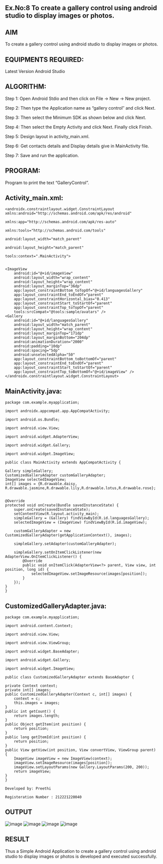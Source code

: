 ## Ex.No:8 To create a gallery control using android studio to display images or photos.

## AIM
To create a gallery control using android studio to display images or photos.

## EQUIPMENTS REQUIRED:
Latest Version Android Studio

## ALGORITHM:
Step 1: Open Android Stdio and then click on File -> New -> New project.

Step 2: Then type the Application name as “gallery control″ and click Next.

Step 3: Then select the Minimum SDK as shown below and click Next.

Step 4: Then select the Empty Activity and click Next. Finally click Finish.

Step 5: Design layout in activity_main.xml.

Step 6: Get contacts details and Display details give in MainActivity file.

Step 7: Save and run the application.

## PROGRAM:
Program to print the text “GalleryControl”.

## Activity_main.xml:
~~~
<androidx.constraintlayout.widget.ConstraintLayout xmlns:android="http://schemas.android.com/apk/res/android"

xmlns:app="http://schemas.android.com/apk/res-auto"

xmlns:tools="http://schemas.android.com/tools"

android:layout_width="match_parent"

android:layout_height="match_parent"

tools:context=".MainActivity">


<ImageView
    android:id="@+id/imageView"
    android:layout_width="wrap_content"
    android:layout_height="wrap_content"
    android:layout_marginTop="36dp"
    app:layout_constraintBottom_toTopOf="@+id/languagesGallery"
    app:layout_constraintEnd_toEndOf="parent"
    app:layout_constraintHorizontal_bias="0.413"
    app:layout_constraintStart_toStartOf="parent"
    app:layout_constraintTop_toTopOf="parent"
    tools:srcCompat="@tools:sample/avatars" />
<Gallery
    android:id="@+id/languagesGallery"
    android:layout_width="match_parent"
    android:layout_height="wrap_content"
    android:layout_marginTop="171dp"
    android:layout_marginBottom="204dp"
    android:animationDuration="2000"
    android:padding="10dp"
    android:spacing="5dp"
    android:unselectedAlpha="50"
    app:layout_constraintBottom_toBottomOf="parent"
    app:layout_constraintEnd_toEndOf="parent"
    app:layout_constraintStart_toStartOf="parent"
    app:layout_constraintTop_toBottomOf="@+id/imageView" />
</androidx.constraintlayout.widget.ConstraintLayout>
~~~

## MainActivity.java:
~~~
package com.example.myapplication;

import androidx.appcompat.app.AppCompatActivity;

import android.os.Bundle;

import android.view.View;

import android.widget.AdapterView;

import android.widget.Gallery;

import android.widget.ImageView;

public class MainActivity extends AppCompatActivity {

Gallery simpleGallery;
CustomizedGalleryAdapter customGalleryAdapter;
ImageView selectedImageView;
int[] images = {R.drawable.daisy, R.drawable.jasmine,R.drawable.lily,R.drawable.lotus,R.drawable.rose};


@Override
protected void onCreate(Bundle savedInstanceState) {
    super.onCreate(savedInstanceState);
    setContentView(R.layout.activity_main);
    simpleGallery = (Gallery) findViewById(R.id.languagesGallery);
    selectedImageView = (ImageView) findViewById(R.id.imageView);

    customGalleryAdapter = new CustomizedGalleryAdapter(getApplicationContext(), images);

    simpleGallery.setAdapter(customGalleryAdapter);

    simpleGallery.setOnItemClickListener(new AdapterView.OnItemClickListener() {
        @Override
        public void onItemClick(AdapterView<?> parent, View view, int position, long id) {
            selectedImageView.setImageResource(images[position]);
        }
    });
}
}
~~~
## CustomizedGalleryAdapter.java:
~~~
package com.example.myapplication;

import android.content.Context;

import android.view.View;

import android.view.ViewGroup;

import android.widget.BaseAdapter;

import android.widget.Gallery;

import android.widget.ImageView;

public class CustomizedGalleryAdapter extends BaseAdapter {

private Context context;
private int[] images;
public CustomizedGalleryAdapter(Context c, int[] images) {
    context = c;
    this.images = images;
}
public int getCount() {
    return images.length;
}
public Object getItem(int position) {
    return position;
}
public long getItemId(int position) {
    return position;
}
public View getView(int position, View convertView, ViewGroup parent) {
    ImageView imageView = new ImageView(context);
    imageView.setImageResource(images[position]);
    imageView.setLayoutParams(new Gallery.LayoutParams(200, 200));
    return imageView;
}
}
~~~
~~~
Developed by: Preethi

Registeration Number : 212221220040
~~~
## OUTPUT
![image](https://github.com/PREETHI-B0/Mobile-Application-Development/assets/136311079/d08b7483-5f28-4091-8637-bd5949ba544e)
![image](https://github.com/PREETHI-B0/Mobile-Application-Development/assets/136311079/d2d26d50-a407-4b3e-af66-570613cf5c83)
![image](https://github.com/PREETHI-B0/Mobile-Application-Development/assets/136311079/bc657323-d36e-42d0-87fb-b112e4c07b77)
![image](https://github.com/PREETHI-B0/Mobile-Application-Development/assets/136311079/f95ba0fe-f284-4a3b-a767-e25aa4a715ed)




## RESULT
Thus a Simple Android Application to create a gallery control using android studio to display images or photos is developed and executed successfully.
